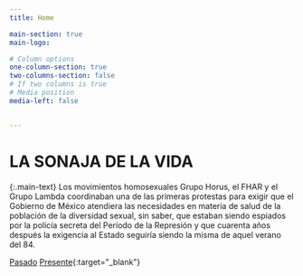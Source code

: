 ```yaml
---
title: Home

main-section: true
main-logo:

# Column options
one-column-section: true
two-columns-section: false
# If two columns is true
# Media position
media-left: false


---
```

# LA SONAJA DE LA VIDA

{:.main-text}
Los movimientos homosexuales Grupo Horus, el FHAR y el Grupo Lambda coordinaban una de las primeras protestas para exigir que el Gobierno de México atendiera las necesidades en materia de salud de la población de la diversidad sexual, sin saber, que estaban siendo espiados por la policía secreta del Período de la Represión y que cuarenta años después la exigencia al Estado seguiría siendo la misma de aquel verano del 84.

[Pasado](https://projectpoder.github.io/la-sonaja-de-la-vida/Los-espias-que-guardaron-al-SIDA-en-un-caj%C3%B3n/?iframe)
[Presente](https://projectpoder.github.io/la-sonaja-de-la-vida/la-sonaja-de-la-vida/?iframe){:target="_blank"}



